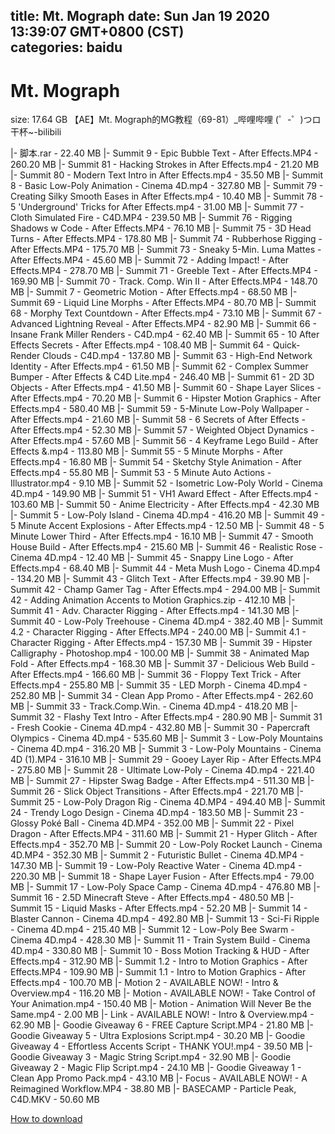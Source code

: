 
title: Mt. Mograph
date: Sun Jan 19 2020 13:39:07 GMT+0800 (CST)    
categories: baidu
---

# Mt. Mograph
size: 17.64 GB
 【AE】Mt. Mograph的MG教程（69-81）_哔哩哔哩 (゜-゜)つロ 干杯~-bilibili
 
|- 脚本.rar - 22.40 MB
|- Summit 9 - Epic Bubble Text - After Effects.MP4 - 260.20 MB
|- Summit 81 - Hacking Strokes in After Effects.mp4 - 21.20 MB
|- Summit 80 - Modern Text Intro in After Effects.mp4 - 35.50 MB
|- Summit 8 - Basic Low-Poly Animation - Cinema 4D.mp4 - 327.80 MB
|- Summit 79 - Creating Silky Smooth Eases in After Effects.mp4 - 10.40 MB
|- Summit 78 - 5 'Underground' Tricks for After Effects.mp4 - 31.00 MB
|- Summit 77 - Cloth Simulated Fire - C4D.MP4 - 239.50 MB
|- Summit 76 - Rigging Shadows w Code - After Effects.MP4 - 76.10 MB
|- Summit 75 - 3D Head Turns - After Effects.MP4 - 178.80 MB
|- Summit 74 - Rubberhose Rigging - After Effects.MP4 - 175.70 MB
|- Summit 73 - Sneaky 5-Min. Luma Mattes - After Effects.MP4 - 45.60 MB
|- Summit 72 - Adding Impact! - After Effects.MP4 - 278.70 MB
|- Summit 71 - Greeble Text - After Effects.MP4 - 169.90 MB
|- Summit 70 - Track. Comp. Win II - After Effects.MP4 - 148.70 MB
|- Summit 7 - Geometric Motion - After Effects.mp4 - 68.50 MB
|- Summit 69 - Liquid Line Morphs - After Effects.MP4 - 80.70 MB
|- Summit 68 - Morphy Text Countdown - After Effects.mp4 - 73.10 MB
|- Summit 67 - Advanced Lightning Reveal - After Effects.MP4 - 82.90 MB
|- Summit 66 - Insane Frank Miller Renders - C4D.mp4 - 62.40 MB
|- Summit 65 - 10 After Effects Secrets - After Effects.mp4 - 108.40 MB
|- Summit 64 - Quick-Render Clouds - C4D.mp4 - 137.80 MB
|- Summit 63 - High-End Network Identity - After Effects.mp4 - 61.50 MB
|- Summit 62 - Complex Summer Bumper - After Effects & C4D Lite.mp4 - 246.40 MB
|- Summit 61 - 2D 3D Objects - After Effects.mp4 - 41.50 MB
|- Summit 60 - Shape Layer Slices - After Effects.mp4 - 70.20 MB
|- Summit 6 - Hipster Motion Graphics - After Effects.mp4 - 580.40 MB
|- Summit 59 - 5-Minute Low-Poly Wallpaper - After Effects.mp4 - 21.60 MB
|- Summit 58 - 6 Secrets of After Effects - After Effects.mp4 - 52.30 MB
|- Summit 57 - Weighted Object Dynamics - After Effects.mp4 - 57.60 MB
|- Summit 56 - 4 Keyframe Lego Build - After Effects &.mp4 - 113.80 MB
|- Summit 55 - 5 Minute Morphs - After Effects.mp4 - 16.80 MB
|- Summit 54 - Sketchy Style Animation - After Effects.mp4 - 55.80 MB
|- Summit 53 - 5 Minute Auto Actions - Illustrator.mp4 - 9.10 MB
|- Summit 52 - Isometric Low-Poly World - Cinema 4D.mp4 - 149.90 MB
|- Summit 51 - VH1 Award Effect - After Effects.mp4 - 103.60 MB
|- Summit 50 - Anime Electricity - After Effects.mp4 - 42.30 MB
|- Summit 5 - Low-Poly Island - Cinema 4D.mp4 - 416.20 MB
|- Summit 49 - 5 Minute Accent Explosions - After Effects.mp4 - 12.50 MB
|- Summit 48 - 5 Minute Lower Third - After Effects.mp4 - 16.10 MB
|- Summit 47 - Smooth House Build - After Effects.mp4 - 215.60 MB
|- Summit 46 - Realistic Rose - Cinema 4D.mp4 - 12.40 MB
|- Summit 45 - Snappy Line Logo - After Effects.mp4 - 68.40 MB
|- Summit 44 - Meta Mush Logo - Cinema 4D.mp4 - 134.20 MB
|- Summit 43 - Glitch Text - After Effects.mp4 - 39.90 MB
|- Summit 42 - Champ Gamer Tag - After Effects.mp4 - 294.00 MB
|- Summit 42 - Adding Animation Accents to Motion Graphics.zip - 412.10 MB
|- Summit 41 - Adv. Character Rigging - After Effects.mp4 - 141.30 MB
|- Summit 40 - Low-Poly Treehouse - Cinema 4D.mp4 - 382.40 MB
|- Summit 4.2 - Character Rigging - After Effects.MP4 - 240.00 MB
|- Summit 4.1 - Character Rigging - After Effects.mp4 - 157.30 MB
|- Summit 39 - Hipster Calligraphy - Photoshop.mp4 - 100.00 MB
|- Summit 38 - Animated Map Fold - After Effects.mp4 - 168.30 MB
|- Summit 37 - Delicious Web Build - After Effects.mp4 - 166.60 MB
|- Summit 36 - Floppy Text Trick - After Effects.mp4 - 255.80 MB
|- Summit 35 - LED Morph - Cinema 4D.mp4 - 252.80 MB
|- Summit 34 - Clean App Promo - After Effects.mp4 - 262.60 MB
|- Summit 33 - Track.Comp.Win. - Cinema 4D.mp4 - 418.20 MB
|- Summit 32 - Flashy Text Intro - After Effects.mp4 - 280.90 MB
|- Summit 31 - Fresh Cookie - Cinema 4D.mp4 - 432.80 MB
|- Summit 30 - Papercraft Olympics - Cinema 4D.mp4 - 535.60 MB
|- Summit 3 - Low-Poly Mountains - Cinema 4D.mp4 - 316.20 MB
|- Summit 3 - Low-Poly Mountains - Cinema 4D (1).MP4 - 316.10 MB
|- Summit 29 - Gooey Layer Rip - After Effects.MP4 - 275.80 MB
|- Summit 28 - Ultimate Low-Poly - Cinema 4D.mp4 - 221.40 MB
|- Summit 27 - Hipster Swag Badge - After Effects.mp4 - 511.30 MB
|- Summit 26 - Slick Object Transitions - After Effects.mp4 - 221.70 MB
|- Summit 25 - Low-Poly Dragon Rig - Cinema 4D.MP4 - 494.40 MB
|- Summit 24 - Trendy Logo Design - Cinema 4D.mp4 - 183.50 MB
|- Summit 23 - Glossy Poké Ball - Cinema 4D.MP4 - 352.00 MB
|- Summit 22 - Pixel Dragon - After Effects.MP4 - 311.60 MB
|- Summit 21 - Hyper Glitch - After Effects.mp4 - 352.70 MB
|- Summit 20 - Low-Poly Rocket Launch - Cinema 4D.MP4 - 352.30 MB
|- Summit 2 - Futuristic Bullet - Cinema 4D.MP4 - 147.30 MB
|- Summit 19 - Low-Poly Reactive Water - Cinema 4D.mp4 - 220.30 MB
|- Summit 18 - Shape Layer Fusion - After Effects.mp4 - 79.00 MB
|- Summit 17 - Low-Poly Space Camp - Cinema 4D.mp4 - 476.80 MB
|- Summit 16 - 2.5D Minecraft Steve - After Effects.mp4 - 480.50 MB
|- Summit 15 - Liquid Masks - After Effects.mp4 - 52.20 MB
|- Summit 14 - Blaster Cannon - Cinema 4D.mp4 - 492.80 MB
|- Summit 13 - Sci-Fi Ripple - Cinema 4D.mp4 - 215.40 MB
|- Summit 12 - Low-Poly Bee Swarm - Cinema 4D.mp4 - 428.30 MB
|- Summit 11 - Train System Build - Cinema 4D.mp4 - 330.80 MB
|- Summit 10 - Boss Motion Tracking & HUD - After Effects.mp4 - 312.90 MB
|- Summit 1.2 - Intro to Motion Graphics - After Effects.MP4 - 109.90 MB
|- Summit 1.1 - Intro to Motion Graphics - After Effects.mp4 - 100.70 MB
|- Motion 2 - AVAILABLE NOW! - Intro & Overview.mp4 - 116.20 MB
|- Motion - AVAILABLE NOW! - Take Control of Your Animation.mp4 - 150.40 MB
|- Motion - Animation Will Never Be the Same.mp4 - 2.00 MB
|- Link - AVAILABLE NOW! - Intro & Overview.mp4 - 62.90 MB
|- Goodie Giveaway 6 - FREE Capture Script.MP4 - 21.80 MB
|- Goodie Giveaway 5 - Ultra Explosions Script.mp4 - 30.20 MB
|- Goodie Giveaway 4 - Effortless Accents Script - THANK YOU!.mp4 - 39.50 MB
|- Goodie Giveaway 3 - Magic String Script.mp4 - 32.90 MB
|- Goodie Giveaway 2 - Magic Flip Script.mp4 - 24.10 MB
|- Goodie Giveaway 1 - Clean App Promo Pack.mp4 - 43.10 MB
|- Focus - AVAILABLE NOW! - A Reimagined Workflow.MP4 - 38.80 MB
|- BASECAMP - Particle Peak, C4D.MKV - 50.60 MB

[How to download](https://bpcam.bemobtrk.com/go/2ceec3aa-1ca2-46d6-b9ff-aaa5c184517c?jno=2321)
